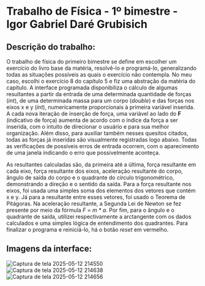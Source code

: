 # Trabalho de Física - 1º bimestre - Igor Gabriel Daré Grubisich


## Descrição do trabalho: 
   O trabalho de física do primeiro bimestre se define em escolher um exercício do livro base da matéria, resolvê-lo e programá-lo, generalizando todas as situações possíveis as quais o exercício não contempla. No meu caso, escolhi o exercício 8 do capítulo 5 e fiz uma abstração da matéria do capítulo. A interface programada disponibiliza o cálculo de algumas resultantes a partir da entrada de uma determinada quantidade de forças (*int*), de uma determinada massa para um corpo (*double*) e das forças nos eixos x e y (*int*), numericamente proporcionais à primeira variável inserida. A cada nova iteração de inserção de força, uma variável ao lado do **F** (indicativo de força) aumenta de acordo com o índice da força a ser inserida, com o intuito de direcionar o usuário e para sua melhor organização. Além disso, para auxiliar também nesses quesitos citados, todas as forças já inseridas são visualmente registradas logo abaixo. Todas as verificações de possíveis erros de entrada ocorrem, com o aparecimento de uma janela indicando o erro que possivelmente aconteça.

   As resultantes calculadas são, da primeira até a última, força resultante em cada eixo, força resultante dos eixos, aceleração resultante do corpo, ângulo de saída do corpo e o quadrante do círculo trigonométrico, demonstrando a direção e o sentido da saída. Para a força resultante nos eixos, foi usada uma simples soma dos elementos dos vetores que contém x e y. Já para a resultante entre esses vetores, foi usado o Teorema de Pitágoras. Na aceleração resultante, a Segunda Lei de Newton se fez presente por meio da fórmula *F = m * a*. Por fim, para o ângulo e o quadrante de saída, utilizei respectivamente a arctangente com os dados calculados e uma simples lógica de entendimento dos quadrantes. Para finalizar o programa e reiniciá-lo, há o botão *reset* em vermelho.

   
## Imagens da interface:
![Captura de tela 2025-05-12 214550](https://github.com/user-attachments/assets/99069d67-c25d-4231-bd96-249776b1ba80)
![Captura de tela 2025-05-12 214638](https://github.com/user-attachments/assets/8bc3dcac-b316-4b32-abe4-b5b2f21152ce)
![Captura de tela 2025-05-12 214656](https://github.com/user-attachments/assets/bc088267-facc-4810-a65e-5e8f305e862b)


